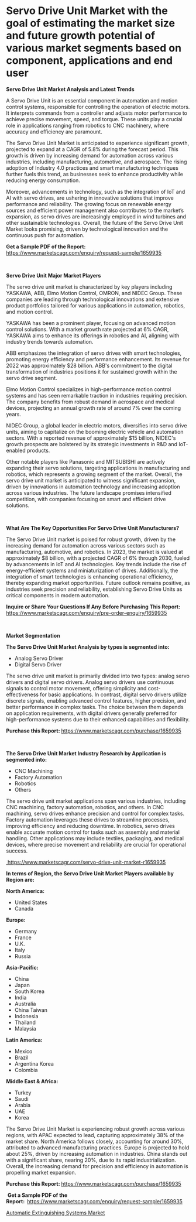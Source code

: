 <p><h1>Servo Drive Unit Market with the goal of estimating the market size and future growth potential of various market segments based on component, applications and end user</h1></p><p><strong>Servo Drive Unit Market Analysis and Latest Trends</strong></p>
<p><p>A Servo Drive Unit is an essential component in automation and motion control systems, responsible for controlling the operation of electric motors. It interprets commands from a controller and adjusts motor performance to achieve precise movement, speed, and torque. These units play a crucial role in applications ranging from robotics to CNC machinery, where accuracy and efficiency are paramount.</p><p>The Servo Drive Unit Market is anticipated to experience significant growth, projected to expand at a CAGR of 5.8% during the forecast period. This growth is driven by increasing demand for automation across various industries, including manufacturing, automotive, and aerospace. The rising adoption of Industry 4.0 practices and smart manufacturing techniques further fuels this trend, as businesses seek to enhance productivity while reducing energy consumption.</p><p>Moreover, advancements in technology, such as the integration of IoT and AI with servo drives, are ushering in innovative solutions that improve performance and reliability. The growing focus on renewable energy sources and efficient power management also contributes to the market’s expansion, as servo drives are increasingly employed in wind turbines and other sustainable technologies. Overall, the future of the Servo Drive Unit Market looks promising, driven by technological innovation and the continuous push for automation.</p></p>
<p><strong>Get a Sample PDF of the Report:&nbsp;</strong> <a href="https://www.marketscagr.com/enquiry/request-sample/1659935?utm_campaign=2320&utm_medium=2&utm_source=Github&utm_content=ia&utm_term=20022025&utm_id=servo-drive-unit">https://www.marketscagr.com/enquiry/request-sample/1659935</a></p>
<p>&nbsp;</p>
<p><strong>Servo Drive Unit Major Market Players</strong></p>
<p><p>The servo drive unit market is characterized by key players including YASKAWA, ABB, Elmo Motion Control, OMRON, and NIDEC Group. These companies are leading through technological innovations and extensive product portfolios tailored for various applications in automation, robotics, and motion control.</p><p>YASKAWA has been a prominent player, focusing on advanced motion control solutions. With a market growth rate projected at 6% CAGR, YASKAWA aims to enhance its offerings in robotics and AI, aligning with industry trends towards automation.</p><p>ABB emphasizes the integration of servo drives with smart technologies, promoting energy efficiency and performance enhancement. Its revenue for 2022 was approximately $28 billion. ABB's commitment to the digital transformation of industries positions it for sustained growth within the servo drive segment.</p><p>Elmo Motion Control specializes in high-performance motion control systems and has seen remarkable traction in industries requiring precision. The company benefits from robust demand in aerospace and medical devices, projecting an annual growth rate of around 7% over the coming years.</p><p>NIDEC Group, a global leader in electric motors, diversifies into servo drive units, aiming to capitalize on the booming electric vehicle and automation sectors. With a reported revenue of approximately $15 billion, NIDEC's growth prospects are bolstered by its strategic investments in R&D and IoT-enabled products.</p><p>Other notable players like Panasonic and MITSUBISHI are actively expanding their servo solutions, targeting applications in manufacturing and robotics, which represents a growing segment of the market. Overall, the servo drive unit market is anticipated to witness significant expansion, driven by innovations in automation technology and increasing adoption across various industries. The future landscape promises intensified competition, with companies focusing on smart and efficient drive solutions.</p></p>
<p>&nbsp;</p>
<p><strong>What Are The Key Opportunities For Servo Drive Unit Manufacturers?</strong></p>
<p><p>The Servo Drive Unit market is poised for robust growth, driven by the increasing demand for automation across various sectors such as manufacturing, automotive, and robotics. In 2023, the market is valued at approximately $8 billion, with a projected CAGR of 6% through 2030, fueled by advancements in IoT and AI technologies. Key trends include the rise of energy-efficient systems and miniaturization of drives. Additionally, the integration of smart technologies is enhancing operational efficiency, thereby expanding market opportunities. Future outlook remains positive, as industries seek precision and reliability, establishing Servo Drive Units as critical components in modern automation.</p></p>
<p><strong>Inquire or Share Your Questions If Any Before Purchasing This Report:</strong> <a href="https://www.marketscagr.com/enquiry/pre-order-enquiry/1659935?utm_campaign=2320&utm_medium=2&utm_source=Github&utm_content=ia&utm_term=20022025&utm_id=servo-drive-unit">https://www.marketscagr.com/enquiry/pre-order-enquiry/1659935</a></p>
<p>&nbsp;</p>
<p><strong>Market Segmentation</strong></p>
<p><strong>The Servo Drive Unit Market Analysis by types is segmented into:</strong></p>
<p><ul><li>Analog Servo Driver</li><li>Digital Servo Driver</li></ul></p>
<p><p>The servo drive unit market is primarily divided into two types: analog servo drivers and digital servo drivers. Analog servo drivers use continuous signals to control motor movement, offering simplicity and cost-effectiveness for basic applications. In contrast, digital servo drivers utilize discrete signals, enabling advanced control features, higher precision, and better performance in complex tasks. The choice between them depends on application requirements, with digital drivers generally preferred for high-performance systems due to their enhanced capabilities and flexibility.</p></p>
<p><strong>Purchase this Report:&nbsp;</strong><a href="https://www.marketscagr.com/purchase/1659935?utm_campaign=2320&utm_medium=2&utm_source=Github&utm_content=ia&utm_term=20022025&utm_id=servo-drive-unit">https://www.marketscagr.com/purchase/1659935</a></p>
<p>&nbsp;</p>
<p><strong>The Servo Drive Unit Market Industry Research by Application is segmented into:</strong></p>
<p><ul><li>CNC Machining</li><li>Factory Automation</li><li>Robotics</li><li>Others</li></ul></p>
<p><p>The servo drive unit market applications span various industries, including CNC machining, factory automation, robotics, and others. In CNC machining, servo drives enhance precision and control for complex tasks. Factory automation leverages these drives to streamline processes, improving efficiency and reducing downtime. In robotics, servo drives enable accurate motion control for tasks such as assembly and material handling. Other applications may include textiles, packaging, and medical devices, where precise movement and reliability are crucial for operational success.</p></p>
<p><a href="https://www.marketscagr.com/servo-drive-unit-market-r1659935?utm_campaign=2320&utm_medium=2&utm_source=Github&utm_content=ia&utm_term=20022025&utm_id=servo-drive-unit">&nbsp;https://www.marketscagr.com/servo-drive-unit-market-r1659935</a></p>
<p><strong>In terms of Region, the Servo Drive Unit Market Players available by Region are:</strong></p>
<p>
    <p> <strong> North America: </strong>
        <ul>
            <li>United States</li>
            <li>Canada</li>
        </ul>
        </p> 
    <p> <strong> Europe: </strong>
        <ul>
            <li>Germany</li>
            <li>France</li>
            <li>U.K.</li>
            <li>Italy</li>
            <li>Russia</li>
        </ul>
        </p> 
    <p> <strong> Asia-Pacific: </strong>
        <ul>
            <li>China</li>
            <li>Japan</li>
            <li>South Korea</li>
            <li>India</li>
            <li>Australia</li>
            <li>China Taiwan</li>
            <li>Indonesia</li>
            <li>Thailand</li>
            <li>Malaysia</li>
        </ul>
        </p> 
    <p> <strong> Latin America: </strong>
        <ul>
            <li>Mexico</li>
            <li>Brazil</li>
            <li>Argentina Korea</li>
            <li>Colombia</li>
        </ul>
        </p> 
    <p> <strong> Middle East & Africa: </strong>
        <ul>
            <li>Turkey</li>
            <li>Saudi</li>
            <li>Arabia</li>
            <li>UAE</li>
            <li>Korea</li>
        </ul>
    </p>
    </p>
<p><p>The Servo Drive Unit Market is experiencing robust growth across various regions, with APAC expected to lead, capturing approximately 38% of the market share. North America follows closely, accounting for around 30%, attributed to advanced manufacturing practices. Europe is projected to hold about 25%, driven by increasing automation in industries. China stands out with a significant share, nearing 20%, due to its rapid industrialization. Overall, the increasing demand for precision and efficiency in automation is propelling market expansion.</p></p>
<p><strong>Purchase this Report: </strong><a href="https://www.marketscagr.com/purchase/1659935?utm_campaign=2320&utm_medium=2&utm_source=Github&utm_content=ia&utm_term=20022025&utm_id=servo-drive-unit">https://www.marketscagr.com/purchase/1659935</a></p>
<p>&nbsp;<strong>Get a Sample PDF of the Report:&nbsp;&nbsp;</strong><a href="https://www.marketscagr.com/enquiry/request-sample/1659935?utm_campaign=2320&utm_medium=2&utm_source=Github&utm_content=ia&utm_term=20022025&utm_id=servo-drive-unit">https://www.marketscagr.com/enquiry/request-sample/1659935</a></p>
<p><strong></strong></p>
<p><p><a href="https://github.com/dierdrecrichton210/Market-Research-Report-List-1/blob/main/automatic-extinguishing-systems-market.md?utm_campaign=2320&utm_medium=2&utm_source=Github&utm_content=ia&utm_term=20022025&utm_id=servo-drive-unit">Automatic Extinguishing Systems Market</a></p></p>